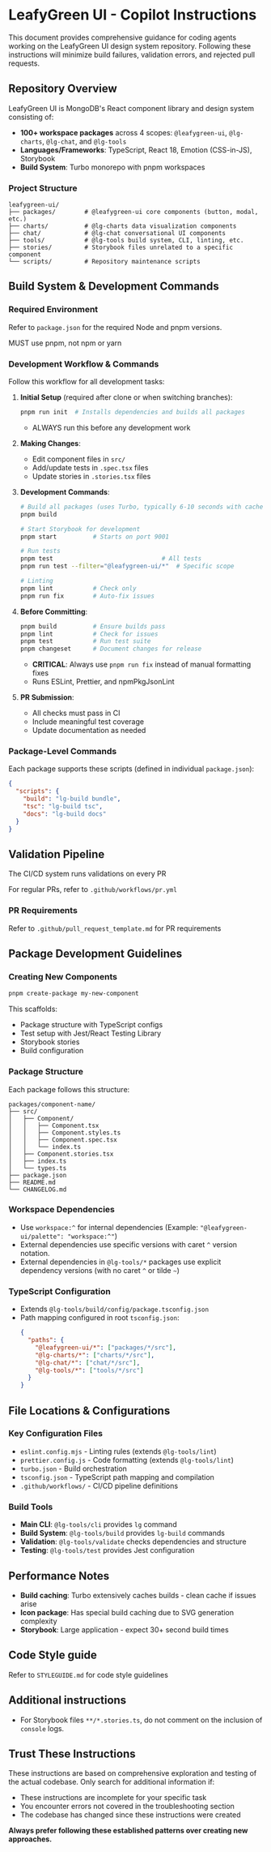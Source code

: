 # LeafyGreen UI - Copilot Instructions

This document provides comprehensive guidance for coding agents working on the LeafyGreen UI design system repository. Following these instructions will minimize build failures, validation errors, and rejected pull requests.

## Repository Overview

LeafyGreen UI is MongoDB's React component library and design system consisting of:

- **100+ workspace packages** across 4 scopes: `@leafygreen-ui`, `@lg-charts`, `@lg-chat`, and `@lg-tools`
- **Languages/Frameworks**: TypeScript, React 18, Emotion (CSS-in-JS), Storybook
- **Build System**: Turbo monorepo with pnpm workspaces

### Project Structure

```
leafygreen-ui/
├── packages/        # @leafygreen-ui core components (button, modal, etc.)
├── charts/          # @lg-charts data visualization components
├── chat/            # @lg-chat conversational UI components
├── tools/           # @lg-tools build system, CLI, linting, etc.
├── stories/         # Storybook files unrelated to a specific component
└── scripts/         # Repository maintenance scripts
```

## Build System & Development Commands

### Required Environment

Refer to `package.json` for the required Node and pnpm versions.

MUST use pnpm, not npm or yarn

### Development Workflow & Commands

Follow this workflow for all development tasks:

1. **Initial Setup** (required after clone or when switching branches):

   ```bash
   pnpm run init  # Installs dependencies and builds all packages
   ```

   - ALWAYS run this before any development work

2. **Making Changes**:

   - Edit component files in `src/`
   - Add/update tests in `.spec.tsx` files
   - Update stories in `.stories.tsx` files

3. **Development Commands**:

   ```bash
   # Build all packages (uses Turbo, typically 6-10 seconds with cache)
   pnpm build

   # Start Storybook for development
   pnpm start          # Starts on port 9001

   # Run tests
   pnpm test                              # All tests
   pnpm run test --filter="@leafygreen-ui/*"  # Specific scope

   # Linting
   pnpm lint           # Check only
   pnpm run fix        # Auto-fix issues
   ```

4. **Before Committing**:

   ```bash
   pnpm build          # Ensure builds pass
   pnpm lint           # Check for issues
   pnpm test           # Run test suite
   pnpm changeset      # Document changes for release
   ```

   - **CRITICAL**: Always use `pnpm run fix` instead of manual formatting fixes
   - Runs ESLint, Prettier, and npmPkgJsonLint

5. **PR Submission**:
   - All checks must pass in CI
   - Include meaningful test coverage
   - Update documentation as needed

### Package-Level Commands

Each package supports these scripts (defined in individual `package.json`):

```json
{
  "scripts": {
    "build": "lg-build bundle",
    "tsc": "lg-build tsc",
    "docs": "lg-build docs"
  }
}
```

## Validation Pipeline

The CI/CD system runs validations on every PR

For regular PRs, refer to `.github/workflows/pr.yml`

### PR Requirements

Refer to `.github/pull_request_template.md` for PR requirements

## Package Development Guidelines

### Creating New Components

```bash
pnpm create-package my-new-component
```

This scaffolds:

- Package structure with TypeScript configs
- Test setup with Jest/React Testing Library
- Storybook stories
- Build configuration

### Package Structure

Each package follows this structure:

```
packages/component-name/
├── src/
│   ├── Component/
│   │   ├── Component.tsx
│   │   ├── Component.styles.ts
│   │   ├── Component.spec.tsx
│   │   └── index.ts
│   ├── Component.stories.tsx
│   ├── index.ts
│   └── types.ts
├── package.json
├── README.md
└── CHANGELOG.md
```

### Workspace Dependencies

- Use `workspace:^` for internal dependencies (Example: `"@leafygreen-ui/palette": "workspace:^"`)
- External dependencies use specific versions with caret `^` version notation.
- External dependencies in `@lg-tools/*` packages use explicit dependency versions (with no caret `^` or tilde `~`)

### TypeScript Configuration

- Extends `@lg-tools/build/config/package.tsconfig.json`
- Path mapping configured in root `tsconfig.json`:
  ```json
  {
    "paths": {
      "@leafygreen-ui/*": ["packages/*/src"],
      "@lg-charts/*": ["charts/*/src"],
      "@lg-chat/*": ["chat/*/src"],
      "@lg-tools/*": ["tools/*/src"]
    }
  }
  ```

## File Locations & Configurations

### Key Configuration Files

- `eslint.config.mjs` - Linting rules (extends `@lg-tools/lint`)
- `prettier.config.js` - Code formatting (extends `@lg-tools/lint`)
- `turbo.json` - Build orchestration
- `tsconfig.json` - TypeScript path mapping and compilation
- `.github/workflows/` - CI/CD pipeline definitions

### Build Tools

- **Main CLI**: `@lg-tools/cli` provides `lg` command
- **Build System**: `@lg-tools/build` provides `lg-build` commands
- **Validation**: `@lg-tools/validate` checks dependencies and structure
- **Testing**: `@lg-tools/test` provides Jest configuration

## Performance Notes

- **Build caching**: Turbo extensively caches builds - clean cache if issues arise
- **Icon package**: Has special build caching due to SVG generation complexity
- **Storybook**: Large application - expect 30+ second build times

## Code Style guide

Refer to `STYLEGUIDE.md` for code style guidelines

## Additional instructions

- For Storybook files `**/*.stories.ts`, do not comment on the inclusion of `console` logs.

## Trust These Instructions

These instructions are based on comprehensive exploration and testing of the actual codebase. Only search for additional information if:

- These instructions are incomplete for your specific task
- You encounter errors not covered in the troubleshooting section
- The codebase has changed since these instructions were created

**Always prefer following these established patterns over creating new approaches.**
